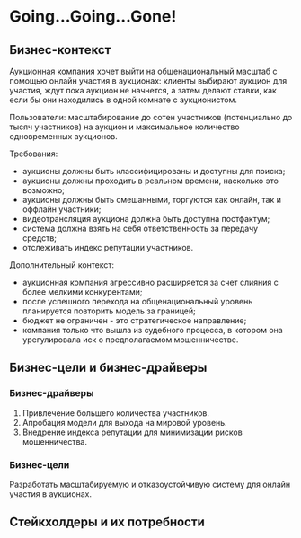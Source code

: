 # Going...Going...Gone!
## Бизнес-контекст
Аукционная компания хочет выйти на общенациональный масштаб с помощью онлайн участия в аукционах: клиенты выбирают аукцион для участия, ждут пока аукцион не начнется, а затем делают ставки, как если бы они находились в одной комнате с аукционистом.

Пользователи: масштабирование до сотен участников (потенциально до тысяч участников) на аукцион и максимальное количество одновременных аукционов.

Требования:
 - аукционы должны быть классифицированы и доступны для поиска;
 - аукционы должны проходить в реальном времени, насколько это возможно;
 - аукционы должны быть смешанными, торгуются как онлайн, так и оффлайн участники;
 - видеотрансляция аукциона должна быть доступна постфактум;
 - система должна взять на себя ответственность за передачу средств;
 - отслеживать индекс репутации участников.

Дополнительный контекст:
 - аукционная компания агрессивно расширяется за счет слияния с более мелкими конкурентами;
 - после успешного перехода на общенациональный уровень планируется повторить модель за границей;
 - бюджет не ограничен - это стратегическое направление;
 - компания только что вышла из судебного процесса, в котором она урегулировала иск о предполагаемом мошенничестве.

## Бизнес-цели и бизнес-драйверы
### Бизнес-драйверы
1. Привлечение большего количества участников.
2. Апробация модели для выхода на мировой уровень.
3. Внедрение индекса репутации для минимизации рисков мошенничества.

### Бизнес-цели
Разработать масштабируемую и отказоустойчивую систему для онлайн участия в аукционах.

## Стейкхолдеры и их потребности

